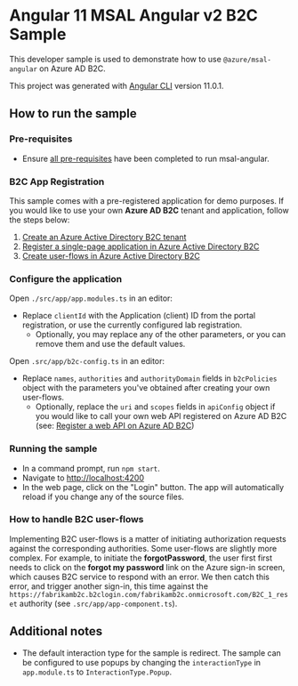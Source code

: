 # Angular 11 MSAL Angular v2 B2C Sample

This developer sample is used to demonstrate how to use `@azure/msal-angular` on Azure AD B2C.

This project was generated with [Angular CLI](https://github.com/angular/angular-cli) version 11.0.1.

## How to run the sample

### Pre-requisites

- Ensure [all pre-requisites](https://github.com/AzureAD/microsoft-authentication-library-for-js/blob/dev/lib/msal-angular/README.md) have been completed to run msal-angular.

### B2C App Registration

This sample comes with a pre-registered application for demo purposes. If you would like to use your own **Azure AD B2C** tenant and application, follow the steps below:

1. [Create an Azure Active Directory B2C tenant](https://docs.microsoft.com/azure/active-directory-b2c/tutorial-create-tenant)
2. [Register a single-page application in Azure Active Directory B2C](https://docs.microsoft.com/azure/active-directory-b2c/tutorial-register-spa)
3. [Create user-flows in Azure Active Directory B2C](https://docs.microsoft.com/azure/active-directory-b2c/tutorial-create-user-flows)

### Configure the application

Open `./src/app/app.modules.ts` in an editor:

- Replace `clientId` with the Application (client) ID from the portal registration, or use the currently configured lab registration.
  - Optionally, you may replace any of the other parameters, or you can remove them and use the default values.

Open `.src/app/b2c-config.ts` in an editor:

- Replace `names`, `authorities` and `authorityDomain` fields in `b2cPolicies` object with the parameters you've obtained after creating your own user-flows.
  - Optionally, replace the `uri` and `scopes` fields in `apiConfig` object if you would like to call your own web API registered on Azure AD B2C (see: [Register a web API on Azure AD B2C](https://docs.microsoft.com/azure/active-directory-b2c/add-web-api-application?tabs=app-reg-ga))

### Running the sample

- In a command prompt, run `npm start`.
- Navigate to [http://localhost:4200](http://localhost:4200)
- In the web page, click on the "Login" button. The app will automatically reload if you change any of the source files.

### How to handle B2C user-flows

Implementing B2C user-flows is a matter of initiating authorization requests against the corresponding authorities. Some user-flows are slightly more complex. For example, to initiate the **forgotPassword**, the user first first needs to click on the **forgot my password** link on the Azure sign-in screen, which causes B2C service to respond with an error. We then catch this error, and trigger another sign-in, this time against the `https://fabrikamb2c.b2clogin.com/fabrikamb2c.onmicrosoft.com/B2C_1_reset` authority (see `.src/app/app-component.ts`).

## Additional notes

- The default interaction type for the sample is redirect. The sample can be configured to use popups by changing the `interactionType` in `app.module.ts` to `InteractionType.Popup`.
